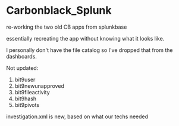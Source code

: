 # Carbonblack_Splunk
re-working the two old CB apps from splunkbase 

essentially recreating the app without knowing what it looks like. 

I personally don't have the file catalog so I've dropped that from the dashboards. 

Not updated:
  1. bit9user
  2. bit9newunapproved
  3. bit9fileactivity
  4. bit9hash
  5. bit9pivots

investigation.xml is new, based on what our techs needed
